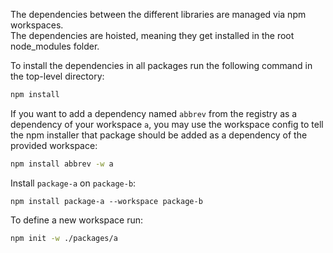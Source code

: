 The dependencies between the different libraries are managed via npm workspaces.  
The dependencies are hoisted, meaning they get installed in the root node_modules folder.

To install the dependencies in all packages run the following command in the top-level directory:
````bash
npm install
````

If you want to add a dependency named `abbrev` from the registry as a dependency 
of your workspace `a`, you may use the workspace config to tell the npm installer that package should 
be added as a dependency of the provided workspace:
```bash
npm install abbrev -w a
```

Install `package-a` on `package-b`:
```
npm install package-a --workspace package-b
```

To define a new workspace run:
```bash
npm init -w ./packages/a
```